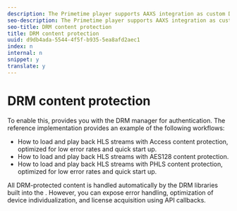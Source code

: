 ```yaml
---
description: The Primetime player supports AAXS integration as custom DRM workflows. This means that your application must implement the DRM authentication workflows before playing the stream.
seo-description: The Primetime player supports AAXS integration as custom DRM workflows. This means that your application must implement the DRM authentication workflows before playing the stream.
seo-title: DRM content protection
title: DRM content protection
uuid: d9db4ada-5544-4f5f-b935-5ea8afd2aec1
index: n
internal: n
snippet: y
translate: y
---
```


# DRM content protection

To enable this,  provides you with the DRM manager for authentication. The reference implementation provides an example of the following workflows: 
* How to load and play back HLS streams with Access content protection, optimized for low error rates and quick start up.
* How to load and play back HLS streams with AES128 content protection.
* How to load and play back HLS streams with PHLS content protection, optimized for low error rates and quick start up.

All DRM-protected content is handled automatically by the DRM libraries built into the . However, you can expose error handling, optimization of device individualization, and license acquisition using  API callbacks. 
